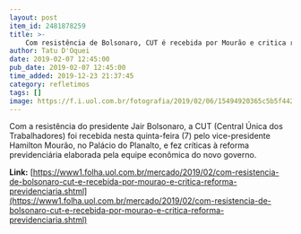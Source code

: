 ```yaml
---
layout: post
item_id: 2481878259
title: >-
    Com resistência de Bolsonaro, CUT é recebida por Mourão e critica reforma previdenciária
author: Tatu D'Oquei
date: 2019-02-07 12:45:00
pub_date: 2019-02-07 12:45:00
time_added: 2019-12-23 21:37:45
category: refletimos
tags: []
image: https://f.i.uol.com.br/fotografia/2019/02/06/15494920365c5b5f4426c40_1549492036_3x2_rt.jpg
---
```


Com a resistência do presidente Jair Bolsonaro, a CUT (Central Única dos Trabalhadores) foi recebida nesta quinta-feira (7) pelo vice-presidente Hamilton Mourão, no Palácio do Planalto, e fez críticas à reforma previdenciária elaborada pela equipe econômica do novo governo.

**Link:** [https://www1.folha.uol.com.br/mercado/2019/02/com-resistencia-de-bolsonaro-cut-e-recebida-por-mourao-e-critica-reforma-previdenciaria.shtml](https://www1.folha.uol.com.br/mercado/2019/02/com-resistencia-de-bolsonaro-cut-e-recebida-por-mourao-e-critica-reforma-previdenciaria.shtml)

